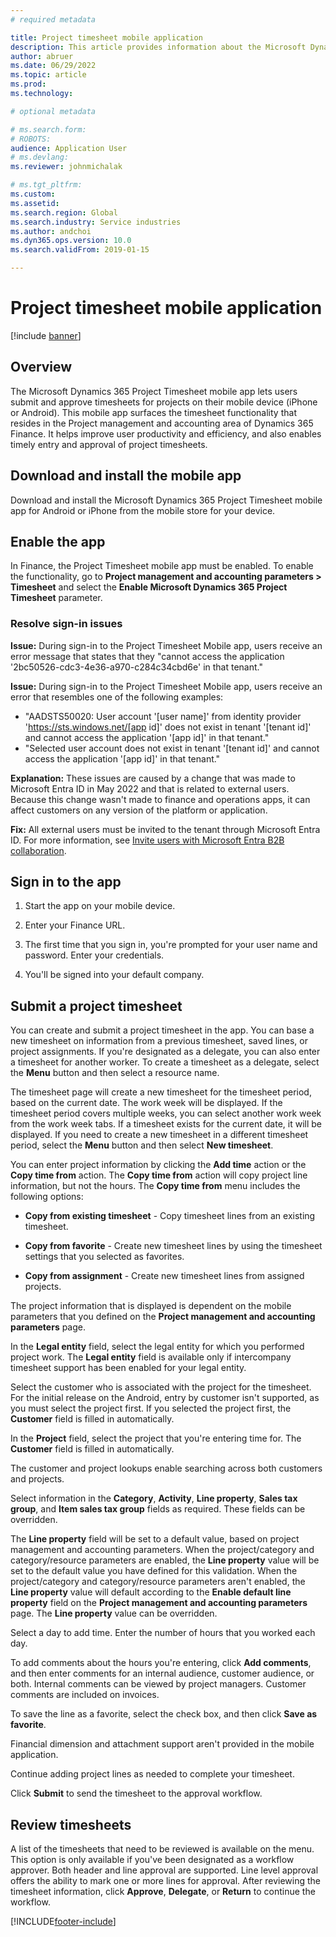 ```yaml
---
# required metadata

title: Project timesheet mobile application 
description: This article provides information about the Microsoft Dynamics 365 Project Timesheet mobile application. The Project Timesheet mobile app enables users to submit and approve timesheets for projects on their mobile device.
author: abruer
ms.date: 06/29/2022
ms.topic: article
ms.prod: 
ms.technology: 

# optional metadata

# ms.search.form: 
# ROBOTS: 
audience: Application User
# ms.devlang: 
ms.reviewer: johnmichalak

# ms.tgt_pltfrm: 
ms.custom: 
ms.assetid: 
ms.search.region: Global
ms.search.industry: Service industries
ms.author: andchoi
ms.dyn365.ops.version: 10.0
ms.search.validFrom: 2019-01-15

---
```


# Project timesheet mobile application

[!include [banner](../includes/banner.md)]

## Overview

The Microsoft Dynamics 365 Project Timesheet mobile app lets users submit and approve timesheets for projects on their mobile device (iPhone or Android). This mobile app surfaces the timesheet functionality that resides in the Project management and accounting area of Dynamics 365 Finance. It helps improve user productivity and efficiency, and also enables timely entry and approval of project timesheets.

## Download and install the mobile app

Download and install the Microsoft Dynamics 365 Project Timesheet mobile app for
Android or iPhone from the mobile store for your device.

## Enable the app 

In Finance, the Project Timesheet
mobile app must be enabled. To enable the functionality, go to **Project
management and accounting parameters \> Timesheet** and select the **Enable Microsoft
Dynamics 365 Project Timesheet** parameter.

### Resolve sign-in issues

**Issue:** During sign-in to the Project Timesheet Mobile app, users receive an error message that states that they "cannot access the application '2bc50526-cdc3-4e36-a970-c284c34cbd6e' in that tenant."

**Issue:** During sign-in to the Project Timesheet Mobile app, users receive an error that resembles one of the following examples:

- "AADSTS50020: User account '[user name]' from identity provider 'https://sts.windows.net/[app id]' does not exist in tenant '[tenant id]' and cannot access the application '[app id]' in that tenant."
- "Selected user account does not exist in tenant '[tenant id]' and cannot access the application '[app id]' in that tenant."

**Explanation:** These issues are caused by a change that was made to Microsoft Entra ID in May 2022 and that is related to external users. Because this change wasn't made to finance and operations apps, it can affect customers on any version of the platform or application.

**Fix:** All external users must be invited to the tenant through Microsoft Entra ID. For more information, see [Invite users with Microsoft Entra B2B collaboration](/power-platform/admin/invite-users-azure-active-directory-b2b-collaboration).

## Sign in to the app

1.  Start the app on your mobile device.

2.  Enter your Finance URL.

3.  The first time that you sign in, you're prompted for your user name and
    password. Enter your credentials.

4. You'll be signed into your default company.

## Submit a project timesheet

You can create and submit a project timesheet in the app. You can base a new timesheet on
information from a previous timesheet, saved lines, or project assignments. If
you're designated as a delegate, you can also enter a timesheet for another
worker. To create a timesheet as a delegate, select the **Menu** button and then select a resource name.

The timesheet page will create a new timesheet for the timesheet period, based
on the current date. The work week will be displayed. If the timesheet period
covers multiple weeks, you can select another work week from the work week tabs.
If a timesheet exists for the current date, it will be displayed. If you need to
create a new timesheet in a different timesheet period, select the **Menu** button and then select
**New timesheet**.

You can enter project information by clicking the **Add time** action
or the **Copy time from** action. The **Copy time from** action will copy project
line information, but not the hours. The **Copy time from** menu includes the
following options:

- **Copy from existing timesheet** - Copy timesheet lines from an existing timesheet.

- **Copy from favorite** - Create new timesheet lines by using the timesheet settings that you selected as favorites.

- **Copy from assignment** - Create new timesheet lines from assigned projects.

The project information that is displayed is dependent on the mobile parameters
that you defined on the **Project management and accounting parameters** page.

In the **Legal entity** field, select the legal entity for which you performed
project work. The **Legal entity** field is available only if intercompany timesheet
support has been enabled for your legal entity.

Select the customer who is associated with the project for the timesheet. For the initial release on the Android, entry by customer isn't supported, as you must select the project first. If you selected the project first, the **Customer** field is filled in automatically.

In the **Project** field, select the project that you're entering time for. The **Customer** field is filled in automatically.

The customer and project lookups enable searching across both customers and projects.

Select information in the **Category**, **Activity**, **Line property**, **Sales tax group**, and **Item sales tax group** fields as required. These fields can be overridden.

The **Line property** field will be set to a default value, based on project
management and accounting parameters. When the project/category and
category/resource parameters are enabled, the **Line property** value will be set to
the default value you have defined for this validation. When the
project/category and category/resource parameters aren't enabled, the **Line
property** value will default according to the **Enable default line property**
field on the **Project management and accounting parameters** page. The **Line
property** value can be overridden.

Select a day to add time. Enter the number of hours that you worked each day.

To add comments about the hours you're entering, click **Add comments**, and
then enter comments for an internal audience, customer audience, or both.
Internal comments can be viewed by project managers. Customer comments are
included on invoices.

To save the line as a favorite, select the check box, and then click **Save as
favorite**.

Financial dimension and attachment support aren't provided in the mobile
application.

Continue adding project lines as needed to complete your timesheet.

Click **Submit** to send the timesheet to the approval workflow.

## Review timesheets

A list of the timesheets that need to be reviewed is available on the menu. This option is only available if you've been designated as a workflow approver. Both header and line approval are supported. Line level
approval offers the ability to mark one or more lines for approval. After
reviewing the timesheet information, click **Approve**, **Delegate**, or
**Return** to continue the workflow.


[!INCLUDE[footer-include](../includes/footer-banner.md)]